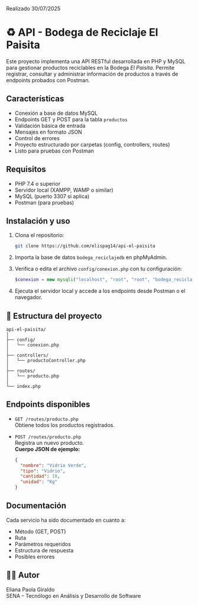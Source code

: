 Realizado 30/07/2025
# ♻️ API - Bodega de Reciclaje El Paisita

Este proyecto implementa una API RESTful desarrollada en PHP y MySQL para gestionar productos reciclables en la Bodega *El Paisita*. Permite registrar, consultar y administrar información de productos a través de endpoints probados con Postman.

##  Características

- Conexión a base de datos MySQL
- Endpoints GET y POST para la tabla `productos`
- Validación básica de entrada
- Mensajes en formato JSON
- Control de errores
- Proyecto estructurado por carpetas (config, controllers, routes)
- Listo para pruebas con Postman

##  Requisitos

- PHP 7.4 o superior
- Servidor local (XAMPP, WAMP o similar)
- MySQL (puerto 3307 si aplica)
- Postman (para pruebas)

##  Instalación y uso

1. Clona el repositorio:
   ```bash
   git clone https://github.com/elispag14/api-el-paisita
   ```

2. Importa la base de datos `bodega_reciclajedb` en phpMyAdmin.

3. Verifica o edita el archivo `config/conexion.php` con tu configuración:
   ```php
   $conexion = new mysqli("localhost", "root", "root", "bodega_reciclajedb", 3307);
   ```

4. Ejecuta el servidor local y accede a los endpoints desde Postman o el navegador.

## 📂 Estructura del proyecto

```
api-el-paisita/
│
├── config/
│   └── conexion.php
│
├── controllers/
│   └── productoController.php
│
├── routes/
│   └── producto.php
│
└── index.php
```

## Endpoints disponibles

- `GET /routes/producto.php`  
  Obtiene todos los productos registrados.

- `POST /routes/producto.php`  
  Registra un nuevo producto.  
  **Cuerpo JSON de ejemplo:**
  ```json
  {
    "nombre": "Vidrio Verde",
    "tipo": "Vidrio",
    "cantidad": 10,
    "unidad": "Kg"
  }
  ```

##  Documentación

Cada servicio ha sido documentado en cuanto a:
- Método (GET, POST)
- Ruta
- Parámetros requeridos
- Estructura de respuesta
- Posibles errores

## 👩‍💻 Autor

Eliana Paola Giraldo  
SENA – Tecnólogo en Análisis y Desarrollo de Software
